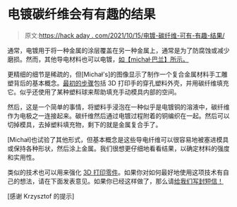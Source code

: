 # 电镀碳纤维会有有趣的结果

> 原文:[https://hack aday . com/2021/10/15/电镀-碳纤维-可有-有趣-结果/](https://hackaday.com/2021/10/15/electroplating-carbon-fibers-can-have-interesting-results/)

通常，电镀用于将一种金属的涂层覆盖在另一种金属上，通常是为了防腐蚀或减少磨损。然而，其他导电材料也可以电镀，[如【michaɫ·巴兰】所示。](https://hackaday.io/project/182026-self-created-metal-composites)

更精细的细节是稀疏的，但[Michaɫ's]的图像显示了制作一个复合金属材料手工雕塑背后的基本概念。[最初的步骤](https://cdn.hackaday.io/images/2872421633539827754.jpg)包括 3D 打印手的穿孔塑料外壳，并用碳纤维填充它。似乎还使用了某种塑料球来帮助填充手动模具内部的空间。

然后，这是一个简单的事情，将塑料手浸泡在一种似乎是电镀铜的溶液中，碳纤维作为电极之一连接起来。碳纤维然后通过电镀过程附着的铜编织在一起。然后可以切掉模具，去掉塑料填充物，剩下的就是金属复合手了。

[Michaɫ]也试验了其他形式，但基本概念是这些导电纤维可以很容易地被塞进模具或保持各种形状，然后涂上金属。我们很想更仔细地看看结果，以确定材料的强度和实用性。

类似的技术也可以用来强化 [3D 打印零件](https://hackaday.com/2021/03/01/electroplating-3d-printed-parts-for-great-strength/)。如果你对如何最好地使用这项技术有自己的想法，请在下面发表意见。如果你已经这样做了，那么请[给我们写封短信！](http://hackaday.com/submit-a-tip)

[感谢 Krzysztof 的提示]